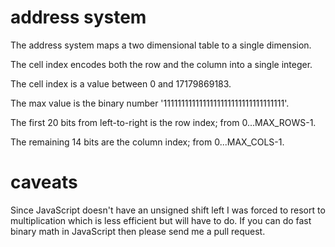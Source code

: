 # address system

The address system maps a two dimensional table to a single dimension.

The cell index encodes both the row and the column into a single integer.

The cell index is a value between 0 and 17179869183.

The max value is the binary number '1111111111111111111111111111111111'.

The first 20 bits from left-to-right is the row index; from 0...MAX_ROWS-1.

The remaining 14 bits are the column index; from 0...MAX_COLS-1.

# caveats

Since JavaScript doesn't have an unsigned shift left I was forced to resort to
multiplication which is less efficient but will have to do. If you can do fast
binary math in JavaScript then please send me a pull request.

